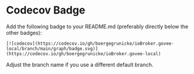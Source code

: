 # Codecov Badge

Add the following badge to your README.md (preferably directly below the other badges):

```
[![codecov](https://codecov.io/gh/boergegrunicke/ioBroker.govee-local/branch/main/graph/badge.svg)](https://codecov.io/gh/boergegrunicke/ioBroker.govee-local)
```

Adjust the branch name if you use a different default branch.
